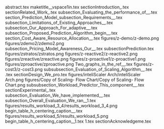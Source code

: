 abstract.tex
maketitle__vspace1in.tex
sectionIntroduction_.tex
sectionRelated_Work_.tex
subsection_Evaluating_the_performance_of__.tex
section_Prediction_Model_subsection_Requirements__.tex
subsection_Limitations_of_Existing_Approaches__.tex
subsection_Our_Approach_For_adaptive__.tex
subsection_Proposed_Prediction_Algorithm_begin__.tex
section_Cost_Aware_Resource_Allocation__.tex
figures/z-demo/z-demo.png
figures/zdemo2/zdemo2.png
subsection_Pricing_Model_Awareness_Our__.tex
subsectionPrediction.tex
figures/zstratos/zstratos.png
figures/z-reactive2/z-reactive2.png
figures/zreactive/zreactive.png
figures/z-proactive1/z-proactive1.png
figures/zproactive/zproactive.png
Two_graphs_in_the_ref__.tex
figures/z-cost3/z-cost3.png
subsubsection_Evaluation_of_Scaling_Algorithm__.tex
.tex
sectionDesign_We_pro.tex
figures/inteliScaler Arch/inteliScaler Arch.png
figures/Copy of Scaling- Flow Chart/Copy of Scaling- Flow Chart.png
subsubsection_Workload_Predictor_This_component__.tex
sectionExperimental_.tex
subsection_Evaluation_We_have_implemented__.tex
subsection_Overall_Evaluation_We_ran__1.tex
figures/results_workload_3_4/results_workload_3_4.png
begin_table_h_centering_caption__.tex
figures/results_workload_5/results_workload_5.png
begin_table_h_centering_caption__1.tex
1.tex
sectionAcknowledgeme.tex